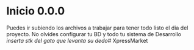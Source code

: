 # Inicio 0.0.0
Puedes ir subiendo los archivos a trabajar para tener todo listo el dia del proyecto.
No olvides configurar tu BD y todo tu sistema de Desarrollo *inserta stk del gato que levanta su dedo*#   X p r e s s M a r k e t  
 
